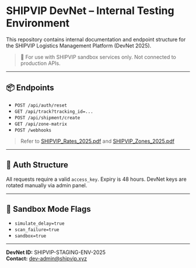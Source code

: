 # SHIPVIP DevNet – Internal Testing Environment

This repository contains internal documentation and endpoint structure for the SHIPVIP Logistics Management Platform (DevNet 2025).

> 🚫 For use with SHIPVIP sandbox services only. Not connected to production APIs.

---

## 📦 Endpoints

- `POST /api/auth/reset`
- `GET /api/track?tracking_id=...`
- `POST /api/shipment/create`
- `GET /api/zone-matrix`
- `POST /webhooks`

> Refer to [SHIPVIP_Rates_2025.pdf](docs/SHIPVIP_Rates_2025.pdf) and [SHIPVIP_Zones_2025.pdf](docs/SHIPVIP_Zones_2025.pdf)

---

## 🔐 Auth Structure

All requests require a valid `access_key`. Expiry is 48 hours. DevNet keys are rotated manually via admin panel.

---

## 🧪 Sandbox Mode Flags

- `simulate_delay=true`
- `scan_failure=true`
- `sandbox=true`

---

**DevNet ID:** SHIPVIP-STAGING-ENV-2025  
**Contact:** dev-admin@shipvip.xyz

